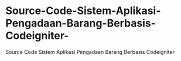 # Source-Code-Sistem-Aplikasi-Pengadaan-Barang-Berbasis-Codeigniter-
Source Code Sistem Aplikasi Pengadaan Barang Berbasis Codeigniter 
